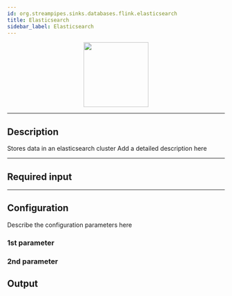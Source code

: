 ```yaml
---
id: org.streampipes.sinks.databases.flink.elasticsearch
title: Elasticsearch
sidebar_label: Elasticsearch
---
```




<p align="center"> 
    <img src="/img/pipeline-elements/org.streampipes.sinks.databases.flink.elasticsearch/icon.png" width="150px;" class="pe-image-documentation"/>
</p>

***

## Description

Stores data in an elasticsearch cluster
Add a detailed description here

***

## Required input


***

## Configuration

Describe the configuration parameters here

### 1st parameter


### 2nd parameter

## Output